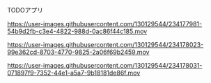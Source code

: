 TODOアプリ




https://user-images.githubusercontent.com/130129544/234177981-54b9d2fb-c3e4-4822-988d-0ac86f44c185.mov



https://user-images.githubusercontent.com/130129544/234178023-99e362cd-8703-4770-9825-2a06f69b2459.mov



https://user-images.githubusercontent.com/130129544/234178031-071897f9-7352-44e1-a5a7-9b18181de86f.mov

